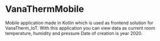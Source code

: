 # VanaThermMobile
Mobile application made in Kotlin which is used as frontend solution for VanaTherm_IoT.
With this application you can view data as current room temperature, humidity and pressure
Date of creation is year 2020.
